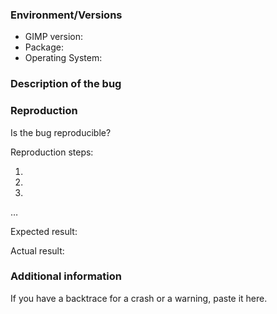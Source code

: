 <!-- ⚠️ IMPORTANT: READ ME! ⚠️
This is the default template for bug reports.
For feature requests or performance issues, please switch instead to the appropriate template in the "Choose a template" list.

It is important that you fill all the fields of the template.
-->

### Environment/Versions

- GIMP version:
- Package: <!--[flatpak? Installer from gimp.org? If another installer, tell us where from] (write it after the > symbol)-->
- Operating System: <!--[Windows? macOS? Linux? All?] (write it after the > symbol) -->

<!--Note: bug reporters are expected to have verified the bug still exists
either in the last stable version of GIMP or on updated development code
(master branch).-->

### Description of the bug

<!--Please describe your issue with details.
Add screenshot or other files if needed.(write it after the > symbol)-->

### Reproduction

Is the bug reproducible? <!--[Always / Randomly / Happened only once ] (write it after the > symbol)-->

Reproduction steps:

1. 
2. 
3. 

…

Expected result:

Actual result:

### Additional information

If you have a backtrace for a crash or a warning, paste it here.
